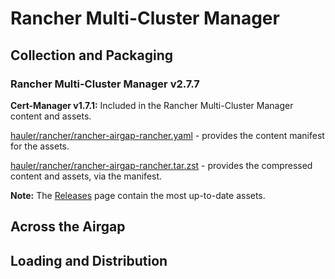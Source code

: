 # Rancher Multi-Cluster Manager

## Collection and Packaging

### Rancher Multi-Cluster Manager v2.7.7

**Cert-Manager v1.7.1:** Included in the Rancher Multi-Cluster Manager content and assets.

[hauler/rancher/rancher-airgap-rancher.yaml](https://rancher-airgap.s3.amazonaws.com/v1.1.1/hauler/rancher/rancher-airgap-rancher.yaml) - provides the content manifest for the assets.

[hauler/rancher/rancher-airgap-rancher.tar.zst](https://rancher-airgap.s3.amazonaws.com/v1.1.1/hauler/rancher/rancher-airgap-rancher.tar.zst) - provides the compressed content and assets, via the manifest.

**Note:** The [Releases](https://github.com/zackbradys/rancher-airgap/releases) page contain the most up-to-date assets.

## Across the Airgap

## Loading and Distribution